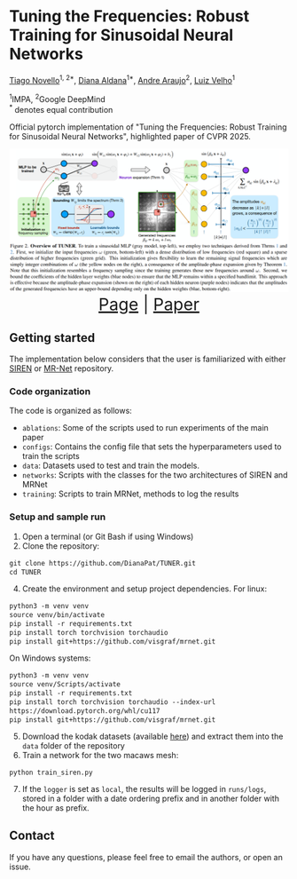 # Tuning the Frequencies: Robust Training for Sinusoidal Neural Networks

<a href="https://sites.google.com/site/tiagonovellodebrito">Tiago Novello</a><sup>1, 2*</sup>,
<a href="https://scholar.google.com/citations?user=UBfNGnMAAAAJ&hl=en&oi=ao">Diana Aldana</a><sup>1*</sup>,
<a href="https://andrefaraujo.github.io/">Andre Araujo</a><sup>2</sup>,
<a href="https://lvelho.impa.br/">Luiz Velho</a><sup>1</sup>

<sup>1</sup>IMPA, <sup>2</sup>Google DeepMind
<br>
<sup>*</sup> denotes equal contribution

Official pytorch implementation of "Tuning the Frequencies: Robust Training for 
Sinusoidal Neural Networks", highlighted paper of CVPR 2025. 

<img src="docs/assets/overview_with_legend.png" alt="overview">

<div style="text-align: center; font-size: 30px;">
<a href="https://DianaPat.github.io/TUNER/">Page</a> | <a href="docs/assets/Novello_Tuning_the_Frequencies_Robust_Training_for_Sinusoidal_Neural_Networks_CVPR_2025_paper.pdf">Paper</a>
</div>

## Getting started
The implementation below considers that the user is familiarized with either [SIREN](https://www.vincentsitzmann.com/siren/) or [MR-Net](https://www.sciencedirect.com/science/article/pii/S0097849323000699) repository.


### Code organization
The code is organized as follows:

* `ablations`: Some of the scripts used to run experiments of the main paper
* `configs`: Contains the config file that sets the hyperparameters used to train the scripts
* `data`: Datasets used to test and train the models.
* `networks`: Scripts with the classes for the two architectures of SIREN and MRNet
* `training`: Scripts to train MRNet, methods to log the results

### Setup and sample run

1. Open a terminal (or Git Bash if using Windows)
2. Clone the repository: 
```
git clone https://github.com/DianaPat/TUNER.git
cd TUNER
```
4. Create the environment and setup project dependencies. For linux:
```
python3 -m venv venv
source venv/bin/activate
pip install -r requirements.txt
pip install torch torchvision torchaudio
pip install git+https://github.com/visgraf/mrnet.git
```
On Windows systems:
```
python3 -m venv venv
source venv/Scripts/activate
pip install -r requirements.txt
pip install torch torchvision torchaudio --index-url https://download.pytorch.org/whl/cu117
pip install git+https://github.com/visgraf/mrnet.git
```
5. Download the kodak datasets (available [here](https://r0k.us/graphics/kodak/)) and extract them into the `data` folder of the repository
6. Train a network for the two macaws mesh:
```
python train_siren.py
```
7. If the `logger` is set as `local`, the results will be logged in
`runs/logs`, stored in a folder with a date ordering prefix and in another
folder with the hour as prefix.

## Contact
If you have any questions, please feel free to email the authors, or open an issue.
